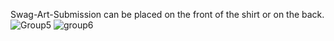Swag-Art-Submission
can be placed on the front of the shirt or on the back.
![Group5](https://user-images.githubusercontent.com/57732797/157489841-ca9f69c9-1c7f-4bca-8014-02a618a4c1dd.png)
![group6](https://user-images.githubusercontent.com/57732797/157489583-8afb2475-2142-41b2-9451-81e566b474fa.png)

